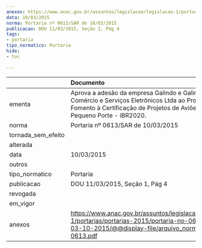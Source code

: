 ```yaml
---
anexos: https://www.anac.gov.br/assuntos/legislacao/legislacao-1/portarias/portarias-2015/portaria-no-0613-sar-de-03-10-2015/@@display-file/arquivo_norma/PA2015-0613.pdf
data: 10/03/2015
norma: Portaria nº 0613/SAR de 10/03/2015
publicacao: DOU 11/03/2015, Seção 1, Pág 4
tags:
- portaria
tipo_normatico: Portaria
hide: 
- toc 
 
---
```


|                    | Documento                                                                                                                                                                 |
|:-------------------|:--------------------------------------------------------------------------------------------------------------------------------------------------------------------------|
| ementa             | Aprova a adesão da empresa Galindo e Galindo Comércio e Serviços Eletrônicos Ltda ao Programa de Fomento à Certificação de Projetos de Aviões de Pequeno Porte - iBR2020. |
| norma              | Portaria nº 0613/SAR de 10/03/2015                                                                                                                                        |
| tornada_sem_efeito |                                                                                                                                                                           |
| alterada           |                                                                                                                                                                           |
| data               | 10/03/2015                                                                                                                                                                |
| outros             |                                                                                                                                                                           |
| tipo_normatico     | Portaria                                                                                                                                                                  |
| publicacao         | DOU 11/03/2015, Seção 1, Pág 4                                                                                                                                            |
| revogada           |                                                                                                                                                                           |
| em_vigor           |                                                                                                                                                                           |
| anexos             | https://www.anac.gov.br/assuntos/legislacao/legislacao-1/portarias/portarias-2015/portaria-no-0613-sar-de-03-10-2015/@@display-file/arquivo_norma/PA2015-0613.pdf         |